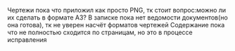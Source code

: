 
Чертежи пока что приложил как просто PNG, тк стоит вопрос:можно ли их сделать в формате А3?
В записке пока нет ведомости документов(но она готова), тк не уверен насчёт форматов чертежей
Содержание пока что не полностью сходится по страницам, но это в процессе исправления
